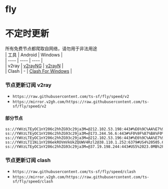 # fly
# 不定时更新
所有免费节点都爬取自网络，请勿用于非法用途  
|  工具  | Android  | Windows  |  
|  ----  | ----   | ----  |  
| v2ray  | [v2rayNG](https://github.com/2dust/v2rayNG/releases) | [v2rayN](https://github.com/2dust/v2rayN/releases) |  
| Clash  | - | [Clash For Windows](https://github.com/2dust/clashN/releases) | 
  
### 节点更新订阅  v2ray
- `https://raw.githubusercontent.com/ts-sf/fly/speed/v2`  
- `https://mirror.v2gh.com/https://raw.githubusercontent.com/ts-sf/fly/speed/v2`  

#### 部分节点  
``` 
ss://YWVzLTEyOC1nY206c2hhZG93c29ja3M=@212.102.53.198:443#%E6%9C%AA%E7%9F%A54%203.5MB%2Fs
ss://YWVzLTEyOC1nY206c2hhZG93c29ja3M=@173.244.56.6:443#%F0%9F%87%BA%F0%9F%87%B8US%E7%BE%8E%E5%9B%BD%2073.4MB%2Fs
ss://YWVzLTEyOC1nY206c2hhZG93c29ja3M=@212.102.53.196:443#%E6%9C%AA%E7%9F%A518%203.5MB%2Fs
ss://YWVzLTI1Ni1nY206ekROVmVkUkZQUWV4Rzl2@38.110.1.252:6379#US4%20505.6KB%2Fs
ss://YWVzLTEyOC1nY206c2hhZG93c29ja3M=@37.19.198.244:443#US5%2023.0MB%2Fs
```
### 节点更新订阅  clash
- `https://raw.githubusercontent.com/ts-sf/fly/speed/clash`  
- `https://mirror.v2gh.com/https://raw.githubusercontent.com/ts-sf/fly/speed/clash`  


